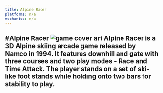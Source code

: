 ```yaml
---
title: Alpine Racer
platforms: n/a
mechanics: n/a
---
```

#Alpine Racer
![game cover art](//images.igdb.com/igdb/image/upload/t_thumb/kl9frfu5xb4dgmnrffl8.jpg "Logo Title Text 1")
Alpine Racer is a 3D Alpine skiing arcade game released by Namco in 1994. It features downhill and gate with three courses and two play modes - Race and Time Attack. The player stands on a set of ski-like foot stands while holding onto two bars for stability to play.
-

